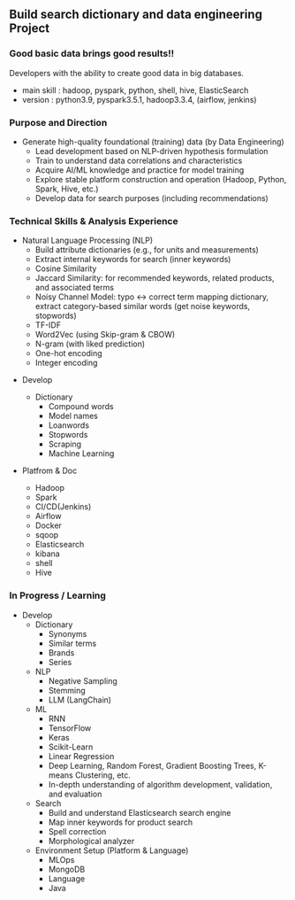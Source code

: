 ## Build search dictionary and data engineering Project

### Good basic data brings good results!!
Developers with the ability to create good data in big databases.

- main skill : hadoop, pyspark, python, shell, hive, ElasticSearch
- version : python3.9, pyspark3.5.1, hadoop3.3.4, (airflow, jenkins)

### Purpose and Direction
+ Generate high-quality foundational (training) data (by Data Engineering)
  + Lead development based on NLP-driven hypothesis formulation
  + Train to understand data correlations and characteristics
  + Acquire AI/ML knowledge and practice for model training
  + Explore stable platform construction and operation (Hadoop, Python, Spark, Hive, etc.)
  + Develop data for search purposes (including recommendations)

### Technical Skills & Analysis Experience
+ Natural Language Processing (NLP)
  + Build attribute dictionaries (e.g., for units and measurements)
  + Extract internal keywords for search (inner keywords)
  + Cosine Similarity
  + Jaccard Similarity: for recommended keywords, related products, and associated terms
  + Noisy Channel Model: typo ↔ correct term mapping dictionary, extract category-based similar words (get noise keywords, stopwords)
  + TF-IDF
  + Word2Vec (using Skip-gram & CBOW)
  + N-gram (with liked prediction)
  + One-hot encoding
  + Integer encoding

- Develop
  - Dictionary     
    - Compound words
    - Model names
    - Loanwords
    - Stopwords
    - Scraping
    - Machine Learning
    
  
- Platfrom & Doc
  - Hadoop 
  - Spark 
  - CI/CD(Jenkins)
  - Airflow 
  - Docker
  - sqoop
  - Elasticsearch
  - kibana
  - shell
  - Hive

### In Progress / Learning
+ Develop
  + Dictionary
    + Synonyms
    + Similar terms
    + Brands
    + Series
  + NLP
    + Negative Sampling
    + Stemming
    + LLM (LangChain)
  + ML
    + RNN
    + TensorFlow
    + Keras
    + Scikit-Learn
    + Linear Regression
    + Deep Learning, Random Forest, Gradient Boosting Trees, K-means Clustering, etc.
    + In-depth understanding of algorithm development, validation, and evaluation
  + Search
    + Build and understand Elasticsearch search engine
    + Map inner keywords for product search
    + Spell correction
    + Morphological analyzer
  + Environment Setup (Platform & Language)
    + MLOps
    + MongoDB
    + Language
    + Java